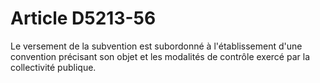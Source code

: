 # Article D5213-56

  
Le versement de la subvention est subordonné à l'établissement d'une convention précisant son objet et les modalités de contrôle exercé par la collectivité publique.